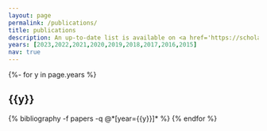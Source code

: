 ```yaml
---
layout: page
permalink: /publications/
title: publications
description: An up-to-date list is available on <a href='https://scholar.google.com/citations?user=8hg8Oh0AAAAJ'>Google Scholar</a>.
years: [2023,2022,2021,2020,2019,2018,2017,2016,2015]
nav: true
---
```

<!-- _pages/publications.md -->
<div class="publications">

{%- for y in page.years %}
  <h2 class="year">{{y}}</h2>
  {% bibliography -f papers -q @*[year={{y}}]* %}
{% endfor %}

</div>
